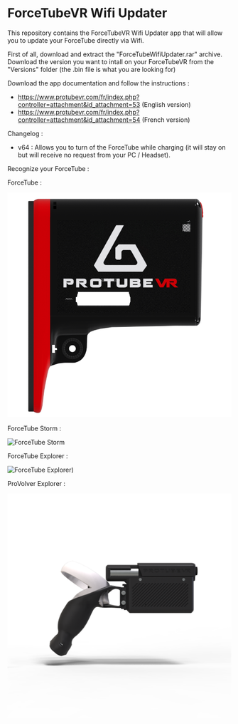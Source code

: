 # ForceTubeVR Wifi Updater

This repository contains the ForceTubeVR Wifi Updater app that will allow you to update your ForceTube directly via Wifi. 

First of all, download and extract the "ForceTubeWifiUpdater.rar" archive.
Download the version you want to intall on your ForceTubeVR from the "Versions" folder (the .bin file is what you are looking for)

Download the app documentation and follow the instructions  : 
 - https://www.protubevr.com/fr/index.php?controller=attachment&id_attachment=53 (English version)
 - https://www.protubevr.com/fr/index.php?controller=attachment&id_attachment=54 (French version)

Changelog : 

- v64 : Allows you to turn of the ForceTube while charging (it will stay on but will receive no request from your PC / Headset).

Recognize your ForceTube :

ForceTube :
   
![ForceTube](https://github.com/ProTubeVR/ForceTube-Wifi-Updater/blob/main/Versions/ForceTube/ForceTube.png)   

ForceTube Storm :
   
![ForceTube Storm](https://github.com/ProTubeVR/ForceTube-Wifi-Updater/blob/main/Versions/ForceTube%20Storm/ForceTube%20Storm.png)   

ForceTube Explorer :
   
![ForceTube Explorer](https://github.com/ProTubeVR/ForceTube-Wifi-Updater/blob/main/Versions/ForceTube%20Explorer/ForceTube%20Explorer.png))  

ProVolver Explorer : 
   
![ProVolver](https://github.com/ProTubeVR/ForceTube-Wifi-Updater/blob/main/Versions/Provolver%20Explorer/Provolver%20Explorer.png)   

